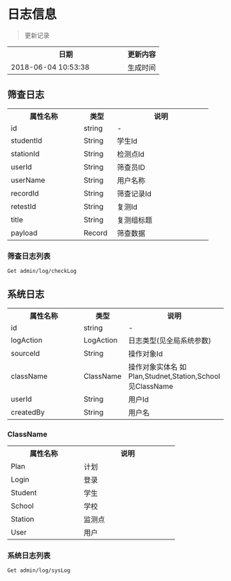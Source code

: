 # 日志信息

> 更新记录

<table>
    <tr>
        <th style="width:250px;">日期</th>
        <th>更新内容</th>
    </tr>
    <tr>
        <td>2018-06-04 10:53:38</td>
        <td>生成时间</td>
    </tr>
</table>

## 筛查日志

<table>
    <tr>
        <th style="width:150px;">属性名称</th>
        <th style="width:60px;">类型</th>
        <th style="width:200px;">说明</th>
    </tr>
    <tr>
        <td>id</td>
        <td>string</td>
        <td>-</td>
    </tr>
    <tr>
        <td>studentId</td>
        <td>String</td>
        <td>学生Id</td>
    </tr>
    <tr>
        <td>stationId</td>
        <td>String</td>
        <td>检测点Id</td>
    </tr>
    <tr>
        <td>userId</td>
        <td>String</td>
        <td>筛查员ID</td>
    </tr>
    <tr>
        <td>userName</td>
        <td>String</td>
        <td>用户名称</td>
    </tr>
    <tr>
        <td>recordId</td>
        <td>String</td>
        <td>筛查记录Id</td>
    </tr>
    <tr>
        <td>retestId</td>
        <td>String</td>
        <td>复测Id</td>
    </tr>
    <tr>
        <td>title</td>
        <td>String</td>
        <td>复测组标题</td>
    </tr>
    <tr>
        <td>payload</td>
        <td>Record</td>
        <td>筛查数据</td>
    </tr>
</table>

### 筛查日志列表

```
Get admin/log/checkLog
```

## 系统日志

<table>
    <tr>
        <th style="width:150px;">属性名称</th>
        <th style="width:60px;">类型</th>
        <th style="width:200px;">说明</th>
    </tr>
    <tr>
        <td>id</td>
        <td>string</td>
        <td>-</td>
    </tr>
    <tr>
        <td>logAction</td>
        <td>LogAction</td>
        <td>日志类型(见全局系统参数)</td>
    </tr>
    <tr>
        <td>sourceId</td>
        <td>String</td>
        <td>操作对象Id</td>
    </tr>
    <tr>
        <td>className</td>
        <td>ClassName</td>
        <td>操作对象实体名 如  Plan,Studnet,Station,School  见ClassName</td>
    </tr>
    <tr>
        <td>userId</td>
        <td>String</td>
        <td>用户Id</td>
    </tr>
    <tr>
        <td>createdBy</td>
        <td>String</td>
        <td>用户名</td>
    </tr>
</table> 

### ClassName

<table>
     <tr>
        <th style="width:150px;">属性名称</th>
        <th style="width:200px;">说明</th>
    </tr>
    <tr>
        <td>Plan</td>
        <td>计划</td>
    </tr>
    <tr>
        <td>Login</td>
        <td>登录</td>
    </tr>
    <tr>
        <td>Student</td>
        <td>学生</td>
    </tr>
    <tr>
        <td>School</td>
        <td>学校</td>
    </tr>
    <tr>
        <td>Station</td>
        <td>监测点</td>
    </tr>
    <tr>
        <td>User</td>
        <td>用户</td>
    </tr>
</table> 


### 系统日志列表
```
Get admin/log/sysLog
```   
